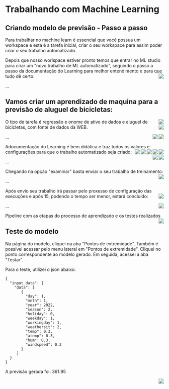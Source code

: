 <h1>
    <span> Trabalhando com Machine Learning</span>
</h1>

## Criando modelo de previsão - Passo a passo

Para trabalhar no machine learn é essencial que você possua um workspace e esta é a tarefa inicial, criar o seu workspace para assim poder criar o seu trabalho automatizado.

Depois que nosso worlspace estiver pronto temos que entrar no ML studio para criar um "novo trabalho de ML automatizado", seguindo o passo a passo da documentação do Learning para melhor entendimento e para que tudo dê certo:
<img align="right" src="/dp01-machine-learning/imagens/01.png" width=""/> 

...

## Vamos criar um aprendizado de maquina para a previsão de aluguel de bicicletas:
<img align="right" src="/dp01-machine-learning/imagens/02.png" width=""/> 

O tipo de tarefa é regressão e onome de ativo de dados e aluguel de bicicletas, com fonte de dados da WEB.
<img align="right" src="/dp01-machine-learning/imagens/03.png" width=""/> 

<img align="right" src="/dp01-machine-learning/imagens/04.png" width=""/> 

<img align="right" src="/dp01-machine-learning/imagens/05.png" width=""/> 

...

Adocumentação do Learning é bem didática e traz todos os valores e configurações para que o trabalho automatizado seja criado:
<img align="right" src="/dp01-machine-learning/imagens/07.png" width=""/> 
<img align="right" src="/dp01-machine-learning/imagens/08.png" width=""/> 
<img align="right" src="/dp01-machine-learning/imagens/09.png" width=""/> 
<img align="right" src="/dp01-machine-learning/imagens/10.png" width=""/> 
<img align="right" src="/dp01-machine-learning/imagens/11.png" width=""/> 
<img align="right" src="/dp01-machine-learning/imagens/12.png" width=""/> 
<img align="right" src="/dp01-machine-learning/imagens/13.png" width=""/> 

...

Chegando na opção "examinar" basta enviar o seu trabalho de treinamento:
<img align="right" src="/dp01-machine-learning/imagens/14.png" width=""/> 

...

Após envio seu trabalho irá passar pelo proxesso de configuração das execuções e após 15, podendo o tempo ser menor, estará concluído:
<img align="right" src="/dp01-machine-learning/imagens/15.png" width=""/> 

<img align="right" src="/dp01-machine-learning/imagens/16.png" width=""/> 

...

Pipeline com as etapas do processo de aprendizado e os testes realizados
<img align="right" src="/dp01-machine-learning/imagens/17.png" width=""/> 

## Teste do modelo

Na página do modelo, cliquei na aba "Pontos de extremidade". Também é possível acessar pelo menu lateral em "Pontos de extremidade". Cliquei no ponto correspondente ao modelo gerado. Em seguida, acessei a aba "Testar".

Para o teste, utilizei o json abaixo:

``` JASON
{
  "input_data": {
    "data": [
       {
         "day": 1,
         "mnth": 1,   
         "year": 2022,
         "season": 2,
         "holiday": 0,
         "weekday": 1,
         "workingday": 1,
         "weathersit": 2, 
         "temp": 0.3, 
         "atemp": 0.3,
         "hum": 0.3,
         "windspeed": 0.3 
       }
     ]
  }
}
```

A previsão gerada foi: 361.95

<img align="right" src="/dp01-machine-learning/imagens/18.png" width=""/> 
